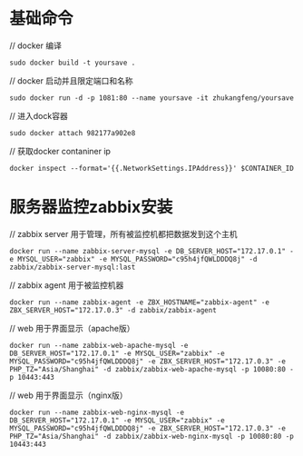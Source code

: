 # 基础命令
// docker 编译
```
sudo docker build -t yoursave .
```

// docker 启动并且限定端口和名称
```
sudo docker run -d -p 1081:80 --name yoursave -it zhukangfeng/yoursave
```

// 进入dock容器
```
sudo docker attach 982177a902e8
```
// 获取docker contaniner ip
```
docker inspect --format='{{.NetworkSettings.IPAddress}}' $CONTAINER_ID
```


# 服务器监控zabbix安装
// zabbix server 用于管理，所有被监控机都把数据发到这个主机
```
docker run --name zabbix-server-mysql -e DB_SERVER_HOST="172.17.0.1" -e MYSQL_USER="zabbix" -e MYSQL_PASSWORD="c95h4jfQWLDDDQ8j" -d zabbix/zabbix-server-mysql:last
```
// zabbix agent 用于被监控机器
```
docker run --name zabbix-agent -e ZBX_HOSTNAME="zabbix-agent" -e ZBX_SERVER_HOST="172.17.0.3" -d zabbix/zabbix-agent
```
// web 用于界面显示（apache版）
```
docker run --name zabbix-web-apache-mysql -e DB_SERVER_HOST="172.17.0.1" -e MYSQL_USER="zabbix" -e MYSQL_PASSWORD="c95h4jfQWLDDDQ8j" -e ZBX_SERVER_HOST="172.17.0.3" -e PHP_TZ="Asia/Shanghai" -d zabbix/zabbix-web-apache-mysql -p 10080:80 -p 10443:443
```
// web 用于界面显示（nginx版）
```
docker run --name zabbix-web-nginx-mysql -e DB_SERVER_HOST="172.17.0.1" -e MYSQL_USER="zabbix" -e MYSQL_PASSWORD="c95h4jfQWLDDDQ8j" -e ZBX_SERVER_HOST="172.17.0.3" -e PHP_TZ="Asia/Shanghai" -d zabbix/zabbix-web-nginx-mysql -p 10080:80 -p 10443:443
```
